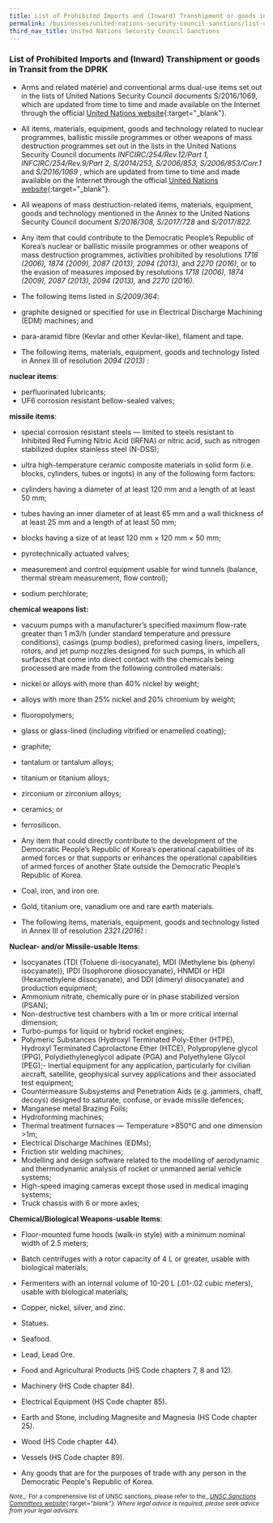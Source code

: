 ```yaml
---
title: List of Prohibited Imports and (Inward) Transhipment or goods in Transit from the DPRK
permalink: /businesses/united-nations-security-council-sanctions/list-of-prohibited-import-dprk/
third_nav_title: United Nations Security Council Sanctions
---
```


### **List of Prohibited Imports and (Inward) Transhipment or goods in Transit from the DPRK**


-   Arms and related matériel and conventional arms dual-use items set out in the lists of United Nations Security Council documents S/2016/1069, which are updated from time to time and made available on the Internet through the official [United Nations website](https://www.un.org/sc/suborg/en/sanctions/1718/prohibited-items){:target="_blank"}.

-   All items, materials, equipment, goods and technology related to nuclear programmes, ballistic missile programmes or other weapons of mass destruction programmes set out in the lists in the United Nations Security Council documents  _INFCIRC/254/Rev.12/Part 1, INFCIRC/254/Rev.9/Part 2, S/2014/253, S/2006/853, S/2006/853/Corr.1_  and  _S/2016/1069_  , which are updated from time to time and made available on the Internet through the official [United Nations website](https://www.un.org/sc/suborg/en/sanctions/1718/prohibited-items){:target="_blank"}.

-   All weapons of mass destruction-related items, materials, equipment, goods and technology mentioned in the  Annex  to the United Nations Security Council document  _S/2016/308, S/2017/728_ and _S/2017/822._

-   Any item that could contribute to the Democratic People’s Republic of Korea’s nuclear or ballistic missile programmes or other weapons of mass destruction programmes, activities prohibited by resolutions  _1718 (2006), 1874 (2009), 2087 (2013), 2094 (2013),_  and  _2270 (2016)_, or to the evasion of measures imposed by resolutions  _1718 (2006), 1874 (2009), 2087 (2013), 2094 (2013),_ and _2270 (2016)._

-   The following items listed in  _S/2009/364_:

-   graphite designed or specified for use in Electrical Discharge Machining (EDM) machines; and
-   para-aramid fibre (Kevlar and other Kevlar-like), filament and tape.

-   The following items, materials, equipment, goods and technology listed in  Annex III  of resolution  _2094 (2013)_  :

**nuclear items**:

-   perfluorinated lubricants;
-   UF6 corrosion resistant bellow-sealed valves;

**missile items**:

  -   special corrosion resistant steels — limited to steels resistant to Inhibited Red Fuming Nitric Acid (IRFNA) or nitric acid, such as nitrogen stabilized duplex stainless steel (N-DSS);
  -   ultra high-temperature ceramic composite materials in solid form (i.e. blocks, cylinders, tubes or ingots) in any of the following form factors:

  -   cylinders having a diameter of at least 120 mm and a length of at least 50 mm;

  -   tubes having an inner diameter of at least 65 mm and a wall thickness of at least 25 mm and a length of at least 50 mm;

  -   blocks having a size of at least 120 mm × 120 mm × 50 mm;

  -   pyrotechnically actuated valves;
  -   measurement and control equipment usable for wind tunnels (balance, thermal stream measurement, flow control);
  -   sodium perchlorate;

**chemical weapons list:**

  -   vacuum pumps with a manufacturer’s specified maximum flow-rate greater than 1 m3/h (under standard temperature and pressure conditions), casings (pump bodies), preformed casing liners, impellers, rotors, and jet pump nozzles designed for such pumps, in which all surfaces that come into direct contact with the chemicals being processed are made from the following controlled materials:

  -   nickel or alloys with more than 40% nickel by weight;

  -   alloys with more than 25% nickel and 20% chromium by weight;

  -   fluoropolymers;

  -   glass or glass-lined (including vitrified or enamelled coating);

  -   graphite;

  -   tantalum or tantalum alloys;

  -   titanium or titanium alloys;

  -   zirconium or zirconium alloys;

  -   ceramics; or

  -   ferrosilicon.

  -   Any item that could directly contribute to the development of the Democratic People’s Republic of Korea’s operational capabilities of its armed forces or that supports or enhances the operational capabilities of armed forces of another State outside the Democratic People’s Republic of Korea.

  -   Coal, iron, and iron ore.

  -   Gold, titanium ore, vanadium ore and rare earth materials.

  -   The following items, materials, equipment, goods and technology listed in  Annex III  of resolution  _2321 (2016)_ :

**Nuclear- and/or Missile-usable Items**:

  -   Isocyanates (TDI (Toluene di-isocyanate), MDI (Methylene bis (phenyl isocyanate)), IPDI (Isophorone diiosocyanate), HNMDI or HDI (Hexamethylene diisocyanate), and DDI (dimeryl diisocyanate) and production equipment;
  -   Ammonium nitrate, chemically pure or in phase stabilized version (PSAN);
  -   Non-destructive test chambers with a 1m or more critical internal dimension;
  -   Turbo-pumps for liquid or hybrid rocket engines;
  -   Polymeric Substances (Hydroxyl Terminated Poly-Ether (HTPE), Hydroxyl Terminated Caprolactone Ether (HTCE), Polypropylene glycol (PPG), Polydiethyleneglycol adipate (PGA) and Polyethylene Glycol (PEG);-   Inertial equipment for any application, particularly for civilian aircraft, satellite, geophysical survey applications and their associated test equipment;
  -   Countermeasure Subsystems and Penetration Aids (e.g. jammers, chaff, decoys) designed to saturate, confuse, or evade missile defences;
  -   Manganese metal Brazing Foils;
  -   Hydroforming machines;
  -   Thermal treatment furnaces — Temperature >850°C and one dimension >1m;
  -   Electrical Discharge Machines (EDMs);
  -   Friction stir welding machines;
  -   Modelling and design software related to the modelling of aerodynamic and thermodynamic analysis of rocket or unmanned aerial vehicle systems;
  -   High-speed imaging cameras except those used in medical imaging systems;
  -   Truck chassis with 6 or more axles;

**Chemical/Biological Weapons-usable Items**:

  -   Floor-mounted fume hoods (walk-in style) with a minimum nominal width of 2.5 meters;
  -   Batch centrifuges with a rotor capacity of 4 L or greater, usable with biological materials;
  -   Fermenters with an internal volume of 10-20 L (.01-.02 cubic meters), usable with biological materials;

  -   Copper, nickel, silver, and zinc.

  -   Statues.
  -   Seafood.

  -   Lead, Lead Ore.
  -   Food and Agricultural Products (HS Code chapters 7, 8 and 12).
  -   Machinery (HS Code chapter 84).
  -   Electrical Equipment (HS Code chapter 85).
  -   Earth and Stone, including Magnesite and Magnesia (HS Code chapter 25).
  -   Wood (HS Code chapter 44).
  -   Vessels (HS Code chapter 89).
  -   Any goods that are for the purposes of trade with any person in the Democratic People's Republic of Korea.
  
 <sup> _Note__: For a comprehensive list of UNSC sanctions, please refer to the_ [_UNSC Sanctions Committees website_](https://www.un.org/sc/suborg/en/){:target="_blank"}. Where legal advice is required, please seek advice from your legal advisors._
